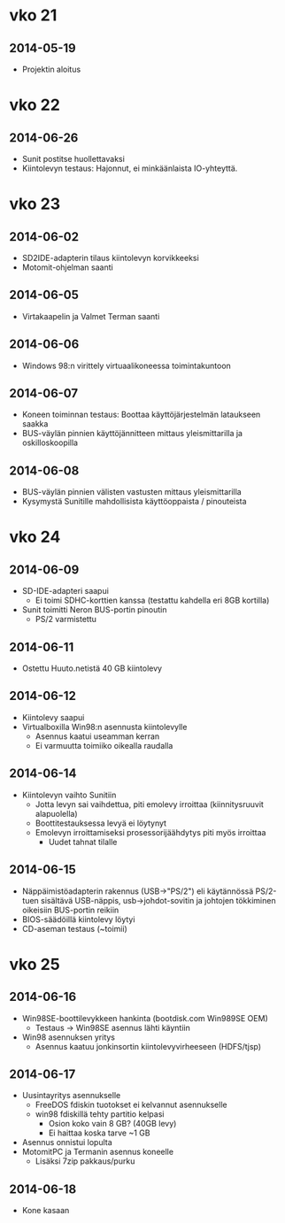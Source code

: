 
# vko 21
## 2014-05-19
* Projektin aloitus

# vko 22
## 2014-06-26
* Sunit postitse huollettavaksi
* Kiintolevyn testaus: Hajonnut, ei minkäänlaista IO-yhteyttä.

# vko 23
## 2014-06-02
* SD2IDE-adapterin tilaus kiintolevyn korvikkeeksi
* Motomit-ohjelman saanti

## 2014-06-05
* Virtakaapelin ja Valmet Terman saanti

## 2014-06-06
* Windows 98:n virittely virtuaalikoneessa toimintakuntoon

## 2014-06-07
* Koneen toiminnan testaus: Boottaa käyttöjärjestelmän lataukseen saakka
* BUS-väylän pinnien käyttöjännitteen mittaus yleismittarilla ja oskilloskoopilla

## 2014-06-08
* BUS-väylän pinnien välisten vastusten mittaus yleismittarilla
* Kysymystä Sunitille mahdollisista käyttöoppaista / pinouteista

# vko 24
## 2014-06-09
* SD-IDE-adapteri saapui
	* Ei toimi SDHC-korttien kanssa (testattu kahdella eri 8GB kortilla)
* Sunit toimitti Neron BUS-portin pinoutin
	* PS/2 varmistettu

## 2014-06-11
* Ostettu Huuto.netistä 40 GB kiintolevy

## 2014-06-12
* Kiintolevy saapui
* Virtualboxilla Win98:n asennusta kiintolevylle
	* Asennus kaatui useamman kerran
	* Ei varmuutta toimiiko oikealla raudalla

## 2014-06-14
* Kiintolevyn vaihto Sunitiin
	* Jotta levyn sai vaihdettua, piti emolevy irroittaa (kiinnitysruuvit alapuolella)
	* Boottitestauksessa levyä ei löytynyt
	* Emolevyn irroittamiseksi prosessorijäähdytys piti myös irroittaa
		* Uudet tahnat tilalle

## 2014-06-15
* Näppäimistöadapterin rakennus (USB->"PS/2") eli käytännössä PS/2-tuen sisältävä USB-näppis, usb->johdot-sovitin ja johtojen tökkiminen oikeisiin BUS-portin reikiin
* BIOS-säädöillä kiintolevy löytyi
* CD-aseman testaus (~toimii)

# vko 25
## 2014-06-16
* Win98SE-boottilevykkeen hankinta (bootdisk.com Win989SE OEM)
	* Testaus -> Win98SE asennus lähti käyntiin
* Win98 asennuksen yritys
	* Asennus kaatuu jonkinsortin kiintolevyvirheeseen (HDFS/tjsp)

## 2014-06-17
* Uusintayritys asennukselle
	* FreeDOS fdiskin tuotokset ei kelvannut asennukselle
	* win98 fdiskillä tehty partitio kelpasi
		* Osion koko vain 8 GB? (40GB levy)
		* Ei haittaa koska tarve ~1 GB
* Asennus onnistui lopulta
* MotomitPC ja Termanin asennus koneelle
	* Lisäksi 7zip pakkaus/purku

## 2014-06-18
* Kone kasaan

